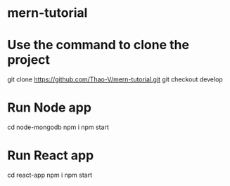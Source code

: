 # mern-tutorial

# Use the command to clone the project
git clone https://github.com/Thao-V/mern-tutorial.git
git checkout develop

# Run Node app
cd node-mongodb
npm i
npm start

# Run React app
cd react-app
npm i
npm start